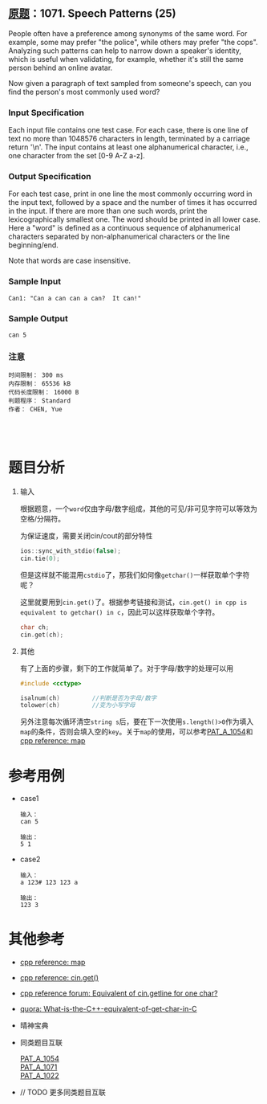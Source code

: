 ##	[原题](https://www.patest.cn/contests/pat-a-practise/1071)：1071. Speech Patterns (25)

People often have a preference among synonyms of the same word. For example, some may prefer "the police", while others may prefer "the cops". Analyzing such patterns can help to narrow down a speaker's identity, which is useful when validating, for example, whether it's still the same person behind an online avatar.

Now given a paragraph of text sampled from someone's speech, can you find the person's most commonly used word?

###	Input Specification

Each input file contains one test case. For each case, there is one line of text no more than 1048576 characters in length, terminated by a carriage return '\n'. The input contains at least one alphanumerical character, i.e., one character from the set [0-9 A-Z a-z].

###	Output Specification

For each test case, print in one line the most commonly occurring word in the input text, followed by a space and the number of times it has occurred in the input. If there are more than one such words, print the lexicographically smallest one. The word should be printed in all lower case. Here a "word" is defined as a continuous sequence of alphanumerical characters separated by non-alphanumerical characters or the line beginning/end.

Note that words are case insensitive.

###	Sample Input

	Can1: "Can a can can a can?  It can!"

###	Sample Output

	can 5

###	注意

	时间限制： 300 ms
	内存限制： 65536 kB
	代码长度限制： 16000 B
	判题程序： Standard
	作者： CHEN, Yue

<br/><br/>

#	题目分析

1.	输入

	根据题意，一个`word`仅由字母/数字组成，其他的可见/非可见字符可以等效为空格/分隔符。
	
	为保证速度，需要关闭cin/cout的部分特性
	
	```cpp
	ios::sync_with_stdio(false);
	cin.tie(0);
	```

	但是这样就不能混用`cstdio`了，那我们如何像`getchar()`一样获取单个字符呢？
	
	这里就要用到`cin.get()`了。根据参考链接和测试，`cin.get() in cpp is equivalent to getchar() in c`，因此可以这样获取单个字符。
	
	```cpp
	char ch;
	cin.get(ch);
	```

2.	其他

	有了上面的步骤，剩下的工作就简单了。对于字母/数字的处理可以用
	
	```cpp
	#include <cctype>
	
	isalnum(ch)			//判断是否为字母/数字
	tolower(ch)			//变为小写字母
	```
	
	另外注意每次循环清空`string s`后，要在下一次使用`s.length()>0`作为填入`map`的条件，否则会填入空的`key`。关于`map`的使用，可以参考[PAT_A_1054](https://github.com/jJayyyyyyy/cs/tree/master/OJ/PAT/advanced_level/1054_The_Dorminat_Color)和[cpp reference: map](http://www.cplusplus.com/reference/map/map/?kw=map)

#	参考用例

*	case1

		输入：
		can 5

		输出：
		5 1

*	case2

		输入：
		a 123# 123 123 a
		
		输出：
		123 3

#	其他参考

*	[cpp reference: map](http://www.cplusplus.com/reference/map/map/?kw=map)

*	[cpp reference: cin.get()](http://www.cplusplus.com/reference/istream/istream/get/?kw=cin.get)

*	[cpp reference forum: Equivalent of cin.getline for one char?](http://www.cplusplus.com/forum/beginner/34329/)

*	[quora: What-is-the-C++-equivalent-of-get-char-in-C](https://www.quora.com/What-is-the-C++-equivalent-of-get-char-in-C)


*	晴神宝典

*	同类题目互联

	[PAT_A_1054](https://github.com/jJayyyyyyy/cs/tree/master/OJ/PAT/advanced_level/1054_The_Dorminat_Color)  
	[PAT_A_1071](https://github.com/jJayyyyyyy/cs/tree/master/OJ/PAT/advanced_level/1071_Speech_Patterns)  
	[PAT_A_1022](https://github.com/jJayyyyyyy/cs/tree/master/OJ/PAT/advanced_level/1022_Digital_Library)

*	// TODO 更多同类题目互联
